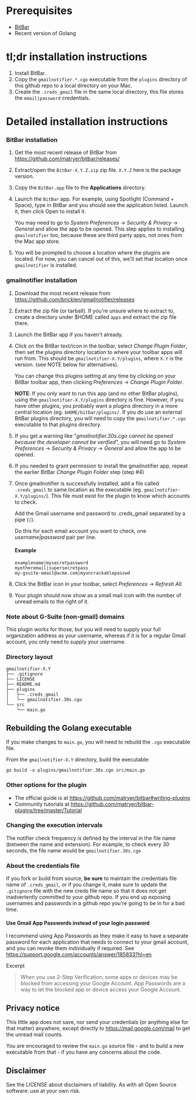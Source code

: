 # Prerequisites
* [BitBar](https://github.com/matryer/bitbar)
* Recent version of Golang

# tl;dr installation instructions
1.  Install BitBar.
1.  Copy the `gmailnotifier.*.cgo` executable from the `plugins` directory of this github repo to a local directory on your Mac.
1.  Create the `.creds_gmail` file in the same local directory, this file stores the `email|password` credentials.

# Detailed installation instructions 

### BitBar installation
1.  Get the most recent release of BitBar from https://github.com/matryer/bitbar/releases/
1.  Extract/open the `BitBar-X.Y.Z.zip` zip file. `X.Y.Z` here is the package version.
1.  Copy the `BitBar.app` file to the **Applications** directory.
1.  Launch the `BitBar` app. For example, using Spotlight (Command + Space), type in BitBar and you should see the application listed.
    Launch it, then click Open to install it.
    
    You may need to go to *System Preferences* -> *Security & Privacy* -> *General* and allow the app to be opened. This step applies to installing `gmailnotifier` too, because these are third party apps, not ones from the Mac app store.
1.  You will be prompted to choose a location where the plugins are located. For now, you can cancel out of this, we'll set that location once `gmailnotifier` is installed.

### gmailnotifier installation
1.  Download the most recent release from https://github.com/bricklen/gmailnotifier/releases
1.  Extract the zip file (or tarball). If you're unsure where to extract to, create a directory under $HOME called `apps` and extract the zip file there.
1.  Launch the BitBar app if you haven't already.
1.  Click on the BitBar text/icon in the toolbar, select *Change Plugin Folder*, then set the plugins directory location to where your toolbar apps will run from. This should be `gmailnotifier-X.Y/plugins`, where `X.Y` is the version. (see NOTE below for alternatives).
    
    You can change this plugins setting at any time by clicking on your BitBar toolbar app, then clicking *Preferences* ->  *Change Plugin Folder*.
    
    **NOTE**: If you only want to run this app (and no other BitBar plugins), using the `gmailnotifier-X.Y/plugins` directory is fine. However, if you have other plugins, you probably want a plugins directory in a more central location (eg. `$HOME/bitbar/plugins/`.
    If you do use an external BitBar plugins directory, you will need to copy the `gmailnotifier.*.cgo` executable to that plugins directory.
1.  If you get a warning like "*gmailnotifier.30s.cgo cannot be opened because the developer cannot be verified*", you will need go to *System Preferences* -> *Security & Privacy* -> *General* and allow the app to be opened.
1.  If you needed to grant permission to install the gmailnotifier app, repeat the earlier BitBar *Change Plugin Folder* step (step #4)
1.  Once gmailnotifier is successfully installed, add a file called `.creds_gmail` to same location as the executable (eg. `gmailnotifier-X.Y/plugins/`). This file must exist for the plugin to know which accounts to check.
    
    Add the Gmail username and password to .creds_gmail separated by a pipe (`|`).
    
    Do this for each email account you want to check, one *username|password* pair per line. 

    #### Example
    ```
    examplename|mysecretpassword
    myotheremail|supersecretpass
    my-gsuite-email@acme.com|myuncrackablepasswd
    ```
1.  Click the BitBar icon in your toolbar, select *Preferences* -> *Refresh All*.
1.  Your plugin should now show as a small mail icon with the number of unread emails to the right of it.

### Note about G-Suite (non-gmail) domains
This plugin works for those, but you will need to supply your full organization address as your username, whereas if it is for a regular Gmail account, you only need to supply your username.

### Directory layout
```
gmailnotifier-X.Y
├── .gitignore
├── LICENSE
├── README.md
├── plugins
│   ├── .creds_gmail
│   └── gmailnotifier.30s.cgo
└── src
    └── main.go
```

## Rebuilding the Golang executable
If you make changes to `main.go`, you will need to rebuild the `.cgo` executable file.

From the `gmailnotifier-X.Y` directory, build the executable:
```
go build -o plugins/gmailnotifier.30s.cgo src/main.go
```

### Other options for the plugin
* The official guide is at https://github.com/matryer/bitbar#writing-plugins
* Community tutorials at https://github.com/matryer/bitbar-plugins/tree/master/Tutorial

### Changing the execution intervals
The notifier check frequency is defined by the interval in the file name (between the name and extension). For example, to check every 30 seconds, the file name would be `gmailnotifier.30s.cgo`

### About the credentials file
If you fork or build from source, **be sure** to maintain the credentials file name of `.creds_gmail`, or if you change it, make sure to update the `.gitignore` file with the new creds file name so that it does not get inadvertently committed to your github repo. If you end up exposing usernames and passwords in a github repo you're going to be in for a bad time.

#### Use Gmail App Passwords instead of your login password
I recommend using App Passwords as they make it easy to have a separate password for each application that needs to connect to your gmail account, and you can revoke them individually if required.
See https://support.google.com/accounts/answer/185833?hl=en

Excerpt
> When you use 2-Step Verification, some apps or devices may be blocked from accessing your Google Account. App Passwords are a way to let the blocked app or device access your Google Account.

## Privacy notice
This little app does not save, nor send your credentials (or anything else for that matter) anywhere, except directly to https://mail.google.com/mail to get the unread mail counts.

You are encouraged to review the `main.go` source file - and to build a new executable from that - if you have any concerns about the code.

## Disclaimer
See the LICENSE about disclaimers of liability. As with all Open Source software: use at your own risk. 